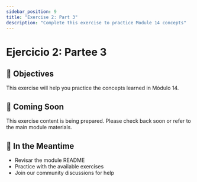 ```yaml
---
sidebar_position: 9
title: "Exercise 2: Part 3"
description: "Complete this exercise to practice Module 14 concepts"
---
```


# Ejercicio 2: Partee 3

## 🎯 Objectives

This exercise will help you practice the concepts learned in Módulo 14.

## 📝 Coming Soon

This exercise content is being prepared. Please check back soon or refer to the main module materials.

## 🚀 In the Meantime

- Revisar the module README
- Practice with the available exercises
- Join our community discussions for help
